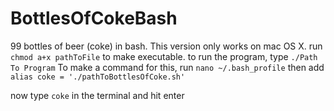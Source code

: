 # BottlesOfCokeBash
99 bottles of beer (coke) in bash. This version only works on mac OS X.
run `chmod a+x pathToFile` to make executable.
to run the program, type
`./Path To Program`
To make a command for this, run
`nano ~/.bash_profile`
then add 
`alias coke = './pathToBottlesOfCoke.sh'`

now type `coke` in the terminal and hit enter 
